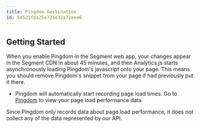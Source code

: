 ```yaml
---
title: Pingdom Destination
id: 54521fda25e721e32a72eee6
---
```

## Getting Started

When you enable Pingdom in the Segment web app, your changes appear in the Segment CDN in about 45 minutes, and then Analytics.js starts asynchronously loading Pingdom's javascript onto your page. This means you should remove Pingdom's snippet from your page if had previously put it there.
+ Pingdom will automatically start recording page load times. Go to [Pingdom](https://my.pingdom.com/rum) to view your page load performance data.

Since Pingdom only records data about page load performance, it does not collect any of the data represented by our API.
